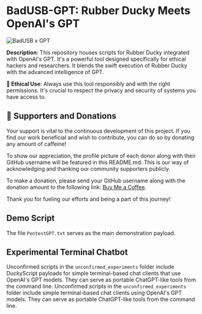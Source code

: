 # BadUSB-GPT: Rubber Ducky Meets OpenAI's GPT

![BadUSB x GPT](https://github.com/ooovenenoso/BadUSB-GPT/blob/main/banner.png)

**Description**: This repository houses scripts for Rubber Ducky integrated with OpenAI's GPT. It's a powerful tool designed specifically for ethical hackers and researchers. It blends the swift execution of Rubber Ducky with the advanced intelligence of GPT.

**🔐 Ethical Use**: Always use this tool responsibly and with the right permissions. It's crucial to respect the privacy and security of systems you have access to.

## 🌟 Supporters and Donations
Your support is vital to the continuous development of this project. If you find our work beneficial and wish to contribute, you can do so by donating any amount of caffeine!

To show our appreciation, the profile picture of each donor along with their GitHub username will be featured in this README.md. This is our way of acknowledging and thanking our community supporters publicly.

To make a donation, please send your GitHub username along with the donation amount to the following link: [Buy Me a Coffee](https://www.buymeacoffee.com/ooovenenoso).

Thank you for fueling our efforts and being a part of this journey!

## Demo Script
The file `PentestGPT.txt` serves as the main demonstration payload.

## Experimental Terminal Chatbot

Unconfirmed scripts in the `unconfirmed_experiments` folder include DuckyScript payloads for simple terminal-based chat clients that use OpenAI's GPT models. They can serve as portable ChatGPT-like tools from the command line.
Unconfirmed scripts in the `unconfirmed_experiments` folder include simple terminal-based chat clients using OpenAI's GPT models. They can serve as portable ChatGPT-like tools from the command line.

